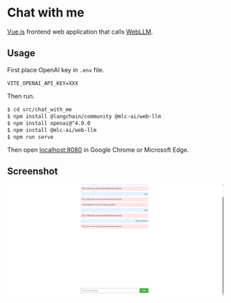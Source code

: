 # Chat with me

[Vue.js](https://vuejs.org/) frontend web application that calls [WebLLM](https://webllm.mlc.ai/).

## Usage

First place OpenAI key in `.env` file.

```env
VITE_OPENAI_API_KEY=XXX
```

Then run.

```console
$ cd src/chat_with_me
$ npm install @langchain/community @mlc-ai/web-llm
$ npm install openai@^4.0.0
$ npm install @mlc-ai/web-llm
$ npm run serve
```

Then open [localhost:8080](http://localhost:8080/) in Google Chrome or Microsoft Edge.

## Screenshot

![](./chat.png)